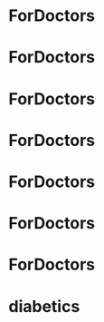 # ForDoctors
# ForDoctors
# ForDoctors
# ForDoctors
# ForDoctors
# ForDoctors
# ForDoctors
# diabetics

